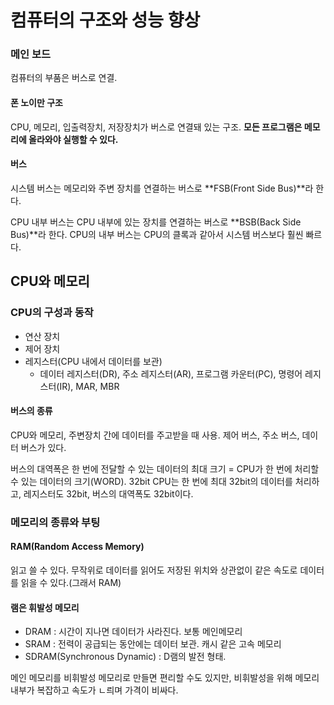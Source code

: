 # 컴퓨터의 구조와 성능 향상

### 메인 보드

컴퓨터의 부품은 버스로 연결.



#### 폰 노이만 구조

CPU, 메모리, 입출력장치, 저장장치가 버스로 연결돼 있는 구조. **모든 프로그램은 메모리에 올라와야 실행할 수 있다.**



#### 버스

시스템 버스는 메모리와 주변 장치를 연결하는 버스로 **FSB(Front Side Bus)**라 한다.

CPU 내부 버스는 CPU 내부에 있는 장치를 연결하는 버스로 **BSB(Back Side Bus)**라 한다. CPU의 내부 버스는 CPU의 클록과 같아서 시스템 버스보다 훨씬 빠르다.



## CPU와 메모리

### CPU의 구성과 동작

- 연산 장치
- 제어 장치
- 레지스터(CPU 내에서 데이터를 보관)
  - 데이터 레지스터(DR), 주소 레지스터(AR), 프로그램 카운터(PC), 명령어 레지스터(IR), MAR, MBR

#### 버스의 종류

CPU와 메모리, 주변장치 간에 데이터를 주고받을 때 사용. 제어 버스, 주소 버스, 데이터 버스가 있다.

버스의 대역폭은 한 번에 전달할 수 있는 데이터의 최대 크기 = CPU가 한 번에 처리할 수 있는 데이터의 크기(WORD). 32bit CPU는 한 번에 최대 32bit의 데이터를 처리하고, 레지스터도 32bit, 버스의 대역폭도 32bit이다.

### 메모리의 종류와 부팅

#### RAM(Random Access Memory)

읽고 쓸 수 있다. 무작위로 데이터를 읽어도 저장된 위치와 상관없이 같은 속도로 데이터를 읽을 수 있다.(그래서 RAM)

#### 램은 휘발성 메모리

- DRAM : 시간이 지나면 데이터가 사라진다. 보통 메인메모리
- SRAM : 전력이 공급되는 동안에는 데이터 보관. 캐시 같은 고속 메모리
- SDRAM(Synchronous Dynamic) : D램의 발전 형태.

메인 메모리를 비휘발성 메모리로 만들면 편리할 수도 있지만, 비휘발성을 위해 메모리 내부가 복잡하고 속도가 ㄴ릐며 가격이 비싸다.